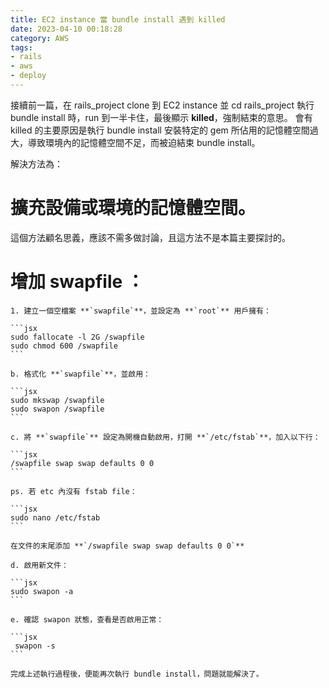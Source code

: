 ```yaml
---
title: EC2 instance 當 bundle install 遇到 killed
date: 2023-04-10 00:18:28
category: AWS
tags:
- rails
- aws
- deploy
---
```

接續前一篇，在 rails_project clone 到 EC2 instance 並 cd rails_project 執行 bundle install 時，run 到一半卡住，最後顯示 **killed**，強制結束的意思。
會有 killed 的主要原因是執行 bundle install 安裝特定的 gem 所佔用的記憶體空間過大，導致環境內的記憶體空間不足，而被迫結束 bundle install。

解決方法為：
<!--more-->
# 擴充設備或環境的記憶體空間。
  這個方法顧名思義，應該不需多做討論，且這方法不是本篇主要探討的。

# 增加 swapfile ：
    1. 建立一個空檔案 **`swapfile`**，並設定為 **`root`** 用戶擁有：
    
    ```jsx
    sudo fallocate -l 2G /swapfile
    sudo chmod 600 /swapfile
    ```
    
    b. 格式化 **`swapfile`**，並啟用：
    
    ```jsx
    sudo mkswap /swapfile
    sudo swapon /swapfile
    ```
    
    c. 將 **`swapfile`** 設定為開機自動啟用，打開 **`/etc/fstab`**，加入以下行：
    
    ```jsx
    /swapfile swap swap defaults 0 0
    ```
    
    ps. 若 etc 內沒有 fstab file：
    
    ```jsx
    sudo nano /etc/fstab
    ```
    
    在文件的末尾添加 **`/swapfile swap swap defaults 0 0`**
    
    d. 啟用新文件：
    
    ```jsx
    sudo swapon -a
    ```
    
    e. 確認 swapon 狀態，查看是否啟用正常：
    
    ```jsx
     swapon -s
    ```
    
    完成上述執行過程後，便能再次執行 bundle install，問題就能解決了。
